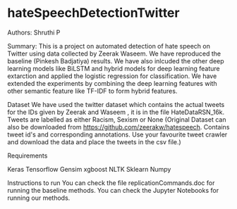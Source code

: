 # hateSpeechDetectionTwitter
Authors: Shruthi P

Summary: This is a project on automated detection of hate speech on Twitter using data collected by Zeerak Waseem. We have reproduced the baseline (Pinkesh Badjatiya) results.
We have also inlcuded the other deep learning models like BiLSTM and hybrid models for deep learning feature extarction and applied the logistic regression for classification.
We have extended the experiments by combining the deep learning features with other semantic feature like TF-IDF to form hybrid features.

Dataset
We have used the twitter dataset which contains the actual tweets for the IDs given by Zeerak and Waseem , it is in the file HateDataRSN_16k. Tweets are labelled as either Racism, Sexism or None
(Original Dataset can also be downloaded from https://github.com/zeerakw/hatespeech. Contains tweet id's and corresponding annotations. Use your favourite tweet crawler and download the data and place the tweets in the csv file.)  

Requirements

Keras
Tensorflow 
Gensim
xgboost
NLTK
Sklearn
Numpy

Instructions to run
 You can check the file replicationCommands.doc for running the baseline methods.
 You can check the Jupyter Notebooks for running our methods. 

